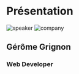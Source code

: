 
<!-- .slide: class="speaker-slide" -->

# Présentation

![speaker](./assets/images/ggr.jpeg)
![company](./assets/images/logo_sfeir_bleu_orange.png)

## Gérôme Grignon

### Web Developer 
<!-- .element: class="icon-rule icon-first" -->



